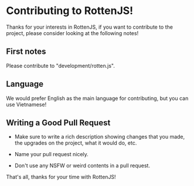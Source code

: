 Contributing to RottenJS!
======================

Thanks for your interests in RottenJS, if you want to contribute to the project, please consider looking at the following notes!

## First notes
Please contribute to "development/rotten.js".

## Language
We would prefer English as the main language for contributing, but you can use Vietnamese! 

## Writing a Good Pull Request

- Make sure to write a rich description showing changes that you made, the upgrades on the project, what it would do, etc.

- Name your pull request nicely.

- Don't use any NSFW or weird contents in a pull request.


That's all, thanks for your time with RottenJS!
